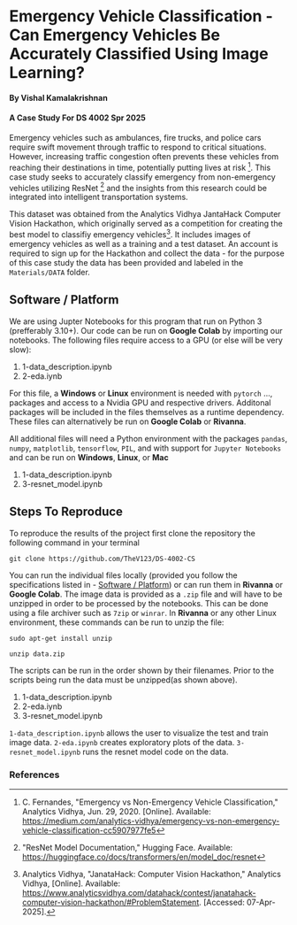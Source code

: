 # Emergency Vehicle Classification - Can Emergency Vehicles Be Accurately Classified Using Image Learning?
#### By Vishal Kamalakrishnan
#### A Case Study For DS 4002 Spr 2025

Emergency vehicles such as ambulances, fire trucks, and police cars require swift movement through traffic to respond to critical situations. However, increasing traffic congestion often prevents these vehicles from reaching their destinations in time, potentially putting lives at risk [^fn1]. This case study seeks to accurately classify emergency from non-emergency vehicles utilizing ResNet [^fn2] and the insights from this research could be integrated into intelligent transportation systems.

This dataset was obtained from the Analytics Vidhya JantaHack Computer Vision Hackathon, which originally served as a competition for creating the best model to classifiy emergency vehicles[^fn3]. It includes images of emergency vehicles as well as a training and a test dataset. An account is required to sign up for the Hackathon and collect the data - for the purpose of this case study the data has been provided and labeled in the `Materials/DATA` folder. 

## Software / Platform

We are using Jupter Notebooks for this program that run on Python 3 (prefferably 3.10+). Our code can be run on **Google Colab** by importing our notebooks. The following files require access to a GPU (or else will be very slow):

1. 1-data_description.ipynb
2. 2-eda.iynb

For this file, a **Windows** or **Linux** environment is needed with `pytorch` ..., packages and access to a Nvidia GPU and respective drivers. Additonal packages will be included in the files themselves as a runtime dependency. These files can alternatively be run on **Google Colab** or **Rivanna**. 

All additional files will need a Python environment with the packages `pandas`, `numpy`, `matplotlib`, `tensorflow`, `PIL`, and with support for `Jupyter Notebooks` and can be run on **Windows**, **Linux**, or **Mac**

1. 1-data_description.ipynb
2. 3-resnet_model.ipynb

## Steps To Reproduce

To reproduce the results of the project first clone the repository the following command in your terminal 
```
git clone https://github.com/TheV123/DS-4002-CS
```

You can run the individual files locally (provided you follow the specifications listed in - [Software / Platform](##Software%20/%20Platform)) or can run them in **Rivanna** or **Google Colab**. The image data is provided as a `.zip` file and will have to be unzipped in order to be processed by the notebooks. This can be done using a file archiver such as `7zip` or `winrar`. In **Rivanna** or any other Linux environment, these commands can be run to unzip the file:

```
sudo apt-get install unzip

unzip data.zip
```

The scripts can be run in the order shown by their filenames. Prior to the scripts being run the data must be unzipped(as shown above).

1. 1-data_description.ipynb
2. 2-eda.iynb
3. 3-resnet_model.ipynb

`1-data_description.ipynb` allows the user to visualize the test and train image data. `2-eda.ipynb` creates exploratory plots of the data. `3-resnet_model.ipynb` runs the resnet model code on the data.

### References

[^fn1]: C. Fernandes, "Emergency vs Non-Emergency Vehicle Classification," Analytics Vidhya, Jun. 29, 2020. [Online]. Available: https://medium.com/analytics-vidhya/emergency-vs-non-emergency-vehicle-classification-cc5907977fe5
[^fn2]: "ResNet Model Documentation," Hugging Face. Available: https://huggingface.co/docs/transformers/en/model_doc/resnet
[^fn3]: Analytics Vidhya, "JanataHack: Computer Vision Hackathon," Analytics Vidhya, [Online]. Available: https://www.analyticsvidhya.com/datahack/contest/janatahack-computer-vision-hackathon/#ProblemStatement. [Accessed: 07-Apr-2025].